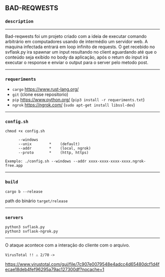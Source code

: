 ## BAD-REQWESTS

### `description`
____________________________________________________________________________________________________

Bad-reqwests foi um projeto criado com a ideia de executar comando arbitrário em computadores usando de intermédio um servidor web.
A maquina infectada entrará em loop infinito de requests. O get recebido no svflask.py ira spawnar um input resultando no client aguardando até que o conteúdo seja exibido no body da aplicação, após o return do input irá executar o response e enviar o output para o server pelo metodo post.
____________________________________________________________________________________________________

### `requeriments`

* `cargo` https://www.rust-lang.org/
* `git`  (clone esse repositorio)
* `pip` https://www.python.org/ (`pip3 install -r requeriments.txt`)
* `ngrok` https://ngrok.com/ (`sudo apt-get install libssl-dev`)

____________________________________________________________________________________________________
### `config.sh`
```
chmod +x config.sh
```
```             
      --windows        
      --unix        *    (default)
      --addr        *    (local, ngrok)
      --proto       *    (http, https)
         
Exemplo: ./config.sh --windows --addr xxxx-xxxx-xxxx-xxxx.ngrok-free.app
```
____________________________________________________________________________________________________
### `build`
```
cargo b --release
```

path do binário `target/release`

____________________________________________________________________________________________________
### `servers`
```
python3 svflask.py
python3 svflask-ngrok.py
```
____________________________________________________________________________________________________

O ataque acontece com a interação do cliente com o arquivo.

`VirusTotal !! ⚠️ 2/70` `->`

https://www.virustotal.com/gui/file/7c907e0079548e4adcc4d65480dcf1d4fecae18deb4fef96295a79ac127300df?nocache=1

